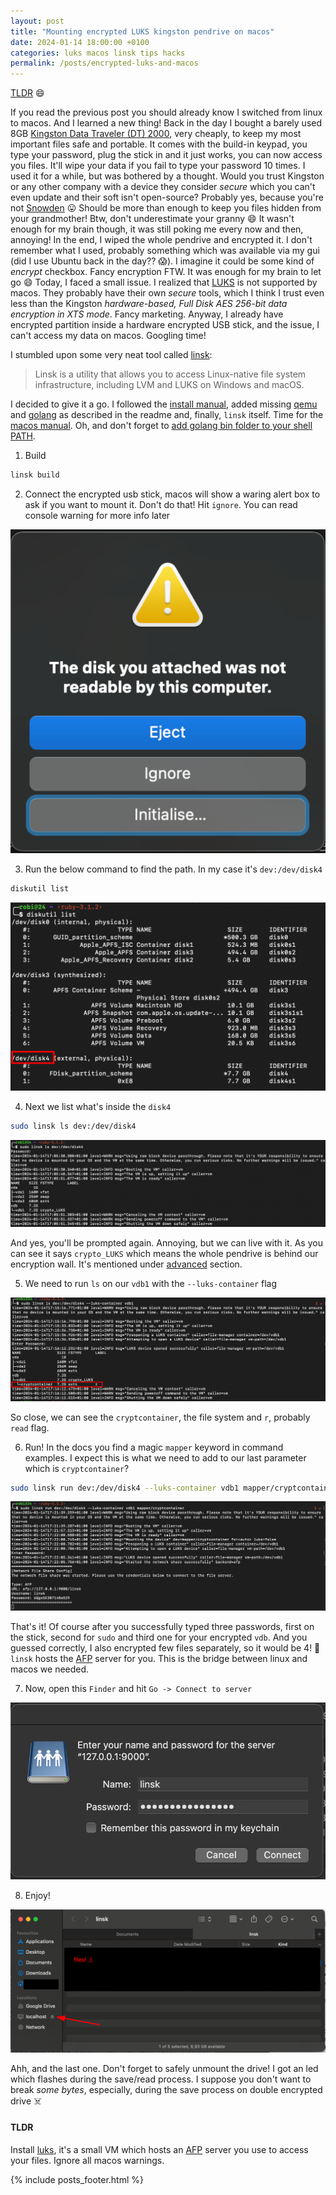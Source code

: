 ```yaml
---
layout: post
title: "Mounting encrypted LUKS kingston pendrive on macos"
date: 2024-01-14 18:00:00 +0100
categories: luks macos linsk tips hacks
permalink: /posts/encrypted-luks-and-macos
---
```


[TLDR](#tldr) 😄

If you read the previous post you should already know I switched from linux to macos. And I learned a new thing! Back in the day I bought a barely used 8GB [Kingston Data Traveler (DT) 2000][dt2000], very cheaply, to keep my most important files safe and portable. It comes with the build-in keypad, you type your password, plug the stick in and it just works, you can now access you files. It'll wipe your data if you fail to type your password 10 times. I used it for a while, but was bothered by a thought. Would you trust Kingston or any other company with a device they consider _secure_ which you can't even update and their soft isn't open-source? Probably yes, because you're not [Snowden][snowden] 😛 Should be more than enough to keep you files hidden from your grandmother! Btw, don't underestimate your granny 😄 It wasn't enough for my brain though, it was still poking me every now and then, annoying! In the end, I wiped the whole pendrive and encrypted it. I don't remember what I used, probably something which was available via my gui (did I use Ubuntu back in the day?? 😱). I imagine it could be some kind of _encrypt_ checkbox. Fancy encryption FTW. It was enough for my brain to let go 😄 Today, I faced a small issue. I realized that [LUKS][luks] is not supported by macos. They probably have their own _secure_ tools, which I think I trust even less than the Kingston _hardware-based, Full Disk AES 256-bit data encryption in XTS mode_. Fancy marketing. Anyway, I already have encrypted partition inside a hardware encrypted USB stick, and the issue, I can't access my data on macos. Googling time!

I stumbled upon some very neat tool called [linsk][linsk]:
> Linsk is a utility that allows you to access Linux-native file system infrastructure, including LVM and LUKS on Windows and macOS.

I decided to give it a go. I followed the [install manual][links-installation], added missing [qemu][qemu] and [golang][golang] as described in the readme and, finally, `linsk` itself. Time for the [macos manual][links-macos-manual]. Oh, and don't forget to [add golang bin folder to your shell PATH][add-go-to-path].

1. Build 

```bash
linsk build
```

2. Connect the encrypted usb stick, macos will show a waring alert box to ask if you want to mount it. Don't do that! Hit `ignore`. You can read console warning for more info later

![macos alert](/assets/images/2024-01-14/image-3.png)


3. Run the below command to find the path. In my case it's `dev:/dev/disk4`

```bash
diskutil list
```

![diskutil list command result](/assets/images/2024-01-14/image.png)

4. Next we list what's inside the `disk4`

```bash
sudo linsk ls dev:/dev/disk4
```

![links ls command result](/assets/images/2024-01-14/image-2.png)

And yes, you'll be prompted again. Annoying, but we can live with it. As you can see it says `crypto_LUKS` which means the whole pendrive is behind our encryption wall. It's mentioned under [advanced][luks-docs-advanced] section.

5. We need to run `ls` on our `vdb1` with the `--luks-container` flag

![links ls command with container flag result](/assets/images/2024-01-14/image-4.png)

So close, we can see the `cryptcontainer`, the file system and `r`, probably `read` flag.

6. Run! In the docs you find a magic `mapper` keyword in command examples. I expect this is what we need to add to our last parameter which is `cryptcontainer`?

```bash
sudo linsk run dev:/dev/disk4 --luks-container vdb1 mapper/cryptcontainer
```

![linsk run command result](/assets/images/2024-01-14/image-5.png)

That's it! Of course after you successfully typed three passwords, first on the stick, second for `sudo` and third one for your encrypted `vdb`. And you guessed correctly, I also encrypted few files separately, so it would be 4! 🤯
`linsk` hosts the [AFP][afp] server for you. This is the bridge between linux and macos we needed.

7. Now, open this `Finder` and hit `Go -> Connect to server`

![finder login to aft login window](/assets/images/2024-01-14/image-6.png)

8. Enjoy!

![finder results window](/assets/images/2024-01-14/image-7.png)

Ahh, and the last one. Don't forget to safely unmount the drive! I got an led which flashes during the save/read process. I suppose you don't want to break _some bytes_, especially, during the save process on double encrypted drive ☠️

#### <a id="tldr"></a> TLDR

Install [luks][luks], it's a small VM which hosts an [AFP][afp] server you use to access your files. Ignore all macos warnings.

[dt2000]: https://media.kingston.com/support/downloads/dt2000_UserManual.pdf
[snowden]: https://en.wikipedia.org/wiki/Edward_Snowden
[luks]: https://en.wikipedia.org/wiki/Linux_Unified_Key_Setup
[linsk]: https://github.com/AlexSSD7/linsk/tree/master
[links-installation]: https://github.com/AlexSSD7/linsk/blob/master/INSTALL_MACOS.md
[qemu]: https://www.qemu.org/docs/master/about/index.html
[links-macos-manual]: https://github.com/AlexSSD7/linsk/blob/master/USAGE_MACOS.md#linsk-macos-usage-instructions
[golang]: https://go.dev/doc/install
[add-go-to-path]: https://stackoverflow.com/a/57217841
[luks-docs-advanced]: https://github.com/AlexSSD7/linsk/blob/master/USAGE_MACOS.md#use-an-lvm-volume-group-contained-inside-a-luks-volume
[afp]: https://en.wikipedia.org/wiki/Apple_Filing_Protocol

{% include posts_footer.html %}
